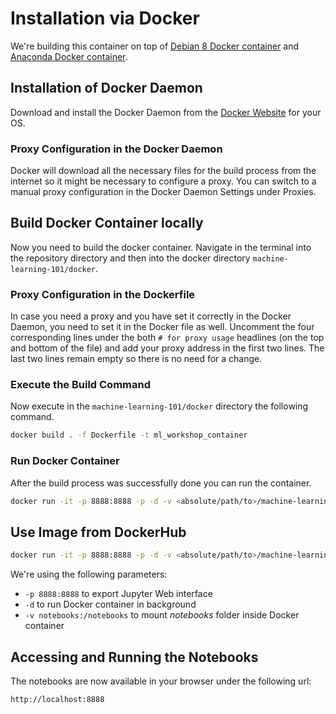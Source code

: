 # Installation via Docker

We're building this container on top of [Debian 8 Docker container](https://hub.docker.com/r/library/debian/) and [Anaconda Docker container](https://hub.docker.com/r/continuumio/anaconda3/).

## Installation of Docker Daemon
Download and install the Docker Daemon from the [Docker Website](https://www.docker.com/) for your OS.

### Proxy Configuration in the Docker Daemon
Docker will download all the necessary files for the build process from the internet so it might be necessary to configure a proxy. You can switch to a manual proxy configuration in the Docker Daemon Settings under Proxies.

## Build Docker Container locally
Now you need to build the docker container. Navigate in the terminal into the repository directory and then into the docker directory ```machine-learning-101/docker```.

### Proxy Configuration in the Dockerfile
In case you need a proxy and you have set it correctly in the Docker Daemon, you need to set it in the Docker file as well. Uncomment the four corresponding lines under the both ```# for proxy usage``` headlines (on the top and bottom of the file) and add your proxy address in the first two lines. The last two lines remain empty so there is no need for a change.

### Execute the Build Command
Now execute in the ```machine-learning-101/docker``` directory the following command.

```sh
docker build . -f Dockerfile -t ml_workshop_container
```

### Run Docker Container
After the build process was successfully done you can run the container.

```sh
docker run -it -p 8888:8888 -p -d -v <absolute/path/to>/machine-learning-101/notebooks:/notebooks ml_workshop_container
```

## Use Image from DockerHub
```sh
docker run -it -p 8888:8888 -p -d -v <absolute/path/to>/machine-learning-101/notebooks:/notebooks datascienceworkshop/machine-learning-101
```

We're using the following parameters:
- ```-p 8888:8888``` to export Jupyter Web interface
- ```-d``` to run Docker container in background
- ```-v notebooks:/notebooks``` to mount *notebooks* folder inside Docker container

## Accessing and Running the Notebooks
The notebooks are now available in your browser under the following url:

```sh
http://localhost:8888
```

